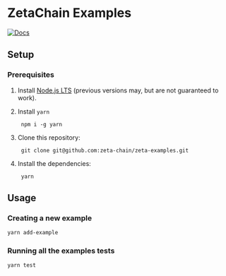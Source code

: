 # ZetaChain Examples

[![Docs](https://img.shields.io/badge/docs-%F0%9F%93%84-43ad51)](https://docs.zetachain.com)

## Setup

### Prerequisites

1. Install [Node.js LTS](https://nodejs.org/en/) (previous versions may, but are not guaranteed to work).
1. Install `yarn`

        npm i -g yarn

1. Clone this repository:

        git clone git@github.com:zeta-chain/zeta-examples.git

1. Install the dependencies:

        yarn

## Usage

### Creating a new example

```bash
yarn add-example
```

### Running all the examples tests

```bash
yarn test
```
